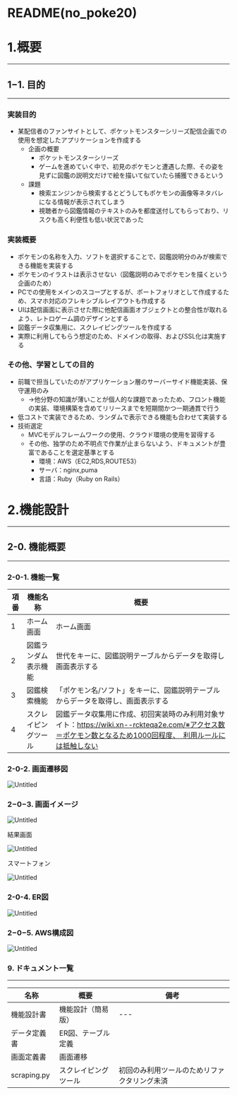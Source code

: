 # README(no_poke20)

# 1.概要

---

## 1−1. 目的
---

### 実装目的

- 某配信者のファンサイトとして、ポケットモンスターシリーズ配信企画での使用を想定したアプリケーションを作成する
    - 企画の概要
        - ポケットモンスターシリーズ
        - ゲームを進めていく中で、初見のポケモンと遭遇した際、その姿を見ずに図鑑の説明文だけで絵を描いて似ていたら捕獲できるという
    - 課題
        - 検索エンジンから検索するとどうしてもポケモンの画像等ネタバレになる情報が表示されてしまう
        - 視聴者から図鑑情報のテキストのみを都度送付してもらっており、リスクも高く利便性も低い状況であった

### 実装概要

- ポケモンの名称を入力、ソフトを選択することで、図鑑説明分のみが検索できる機能を実装する
- ポケモンのイラストは表示させない（図鑑説明のみでポケモンを描くという企画のため）
- PCでの使用をメインのスコープとするが、ポートフォリオとして作成するため、スマホ対応のフレキシブルレイアウトも作成する
- UIは配信画面に表示させた際に他配信画面オブジェクトとの整合性が取れるよう、レトロゲーム調のデザインとする
- 図鑑データ収集用に、スクレイピングツールを作成する
- 実際に利用してもらう想定のため、ドメインの取得、およびSSL化は実施する

### その他、学習としての目的

- 前職で担当していたのがアプリケーション層のサーバーサイド機能実装、保守運用のみ
    - →他分野の知識が薄いことが個人的な課題であったため、フロント機能の実装、環境構築を含めてリリースまでを短期間かつ一期通貫で行う
- 低コストで実装できるため、ランダムで表示できる機能も合わせて実装する
- 技術選定
    - MVCモデルフレームワークの使用、クラウド環境の使用を習得する
    - その他、独学のため不明点で作業が止まらないよう、ドキュメントが豊富であることを選定基準とする
        - 環境：AWS（EC2,RDS,ROUTE53）
        - サーバ：nginx,puma
        - 言語：Ruby（Ruby on Rails）

# 2.機能設計

---

## 2-0. 機能概要

---

### 2-0-1. 機能一覧

| 項番 | 機能名称 | 概要 |
| --- | --- | --- |
| 1 | ホーム画面 | ホーム画面 |
| 2 | 図鑑ランダム表示機能 | 世代をキーに、図鑑説明テーブルからデータを取得し画面表示する |
| 3 | 図鑑検索機能 | 「ポケモン名/ソフト」をキーに、図鑑説明テーブルからデータを取得し、画面表示する |
| 4 | スクレイピングツール | 図鑑データ収集用に作成、初回実装時のみ利用対象サイト：https://wiki.xn--rckteqa2e.com/※アクセス数＝ポケモン数となるため1000回程度、　利用ルールには抵触しない |

### 2-0-2. 画面遷移図

![Untitled](./README(no_poke20)%20/Untitled.png)

### 2−0−3. 画面イメージ

![Untitled](./README(no_poke20)%20/Untitled_2.png)

結果画面

![Untitled](./README(no_poke20)%20/Untitled_3.png)

スマートフォン

![Untitled](./README(no_poke20)%20/Untitled_4.png)

### 2-0-4. ER図

![Untitled](./README(no_poke20)%20/Untitled_5.png)

### 2−0−5. AWS構成図

![Untitled](./README(no_poke20)%20/Untitled_6.png)

### 9. ドキュメント一覧

---

| 名称 | 概要 | 備考 |
| --- | --- | --- |
| 機能設計書 | 機能設計（簡易版） | --- |
| データ定義書 | ER図、テーブル定義 |  |
| 画面定義書 | 画面遷移 |  |
| scraping.py | スクレイピングツール | 初回のみ利用ツールのためリファクタリング未済 |